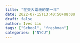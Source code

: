 ```yaml
---
title: "在交大電機的第一年"
date: 2022-07-15T13:40:50+08:00
draft: false
author: Ives Liu
tags: ["School", "freshman"]
categories: ["NYCU"]
---
```


